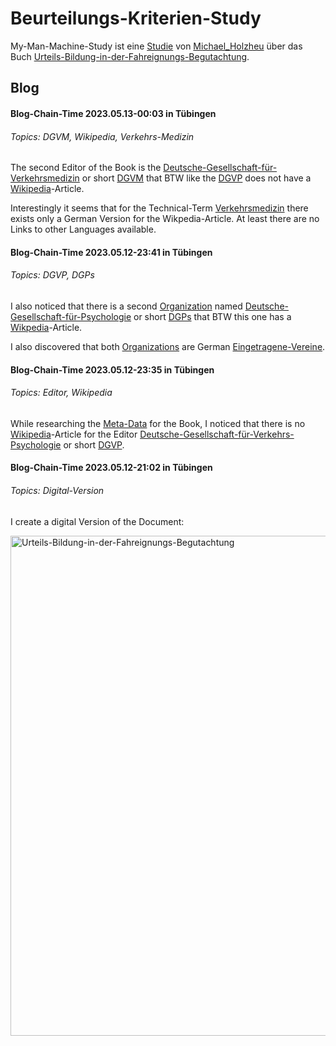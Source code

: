 # Beurteilungs-Kriterien-Study

My-Man-Machine-Study ist eine [Studie](640001.md) von [Michael_Holzheu](0.md) über das Buch [Urteils-Bildung-in-der-Fahreignungs-Begutachtung](1000001009.md).

## Blog

#### Blog-Chain-Time 2023.05.13-00:03 in Tübingen <a id="1004"/>
###### Topics: DGVM, Wikipedia, Verkehrs-Medizin

The second Editor of the Book is the [Deutsche-Gesellschaft-für-Verkehrsmedizin](1000001013.md) or short [DGVM](1000001013.md) that BTW like the [DGVP](1000001011.md) does not have a [Wikipedia](190000006.md)-Article.

Interestingly it seems that for the Technical-Term [Verkehrsmedizin](1000001014.md) there exists only a German Version for the Wikpedia-Article. At least there are no Links to other Languages available.

#### Blog-Chain-Time 2023.05.12-23:41 in Tübingen <a id="1003"/>
###### Topics: DGVP, DGPs

I also noticed that there is a second [Organization](240000014.md) named [Deutsche-Gesellschaft-für-Psychologie](1000001012.md) or short [DGPs](1000001012.md) that BTW this one has a [Wikpedia](190000006.md)-Article.

I also discovered that both [Organizations](240000014.md) are German [Eingetragene-Vereine](680003.md).

#### Blog-Chain-Time 2023.05.12-23:35 in Tübingen <a id="1002"/>
###### Topics: Editor, Wikipedia

While researching the [Meta-Data](60118.md) for the Book, I noticed that there is no [Wikipedia](190000006.md)-Article for the Editor [Deutsche-Gesellschaft-für-Verkehrs-Psychologie](1000001011.md) or short [DGVP](1000001011.md).

#### Blog-Chain-Time 2023.05.12-21:02 in Tübingen <a id="1001"/>
###### Topics: Digital-Version

I create a digital Version of the Document:

<img src="400000003.jpg" alt="Urteils-Bildung-in-der-Fahreignungs-Begutachtung" style="width:800px;"/>

